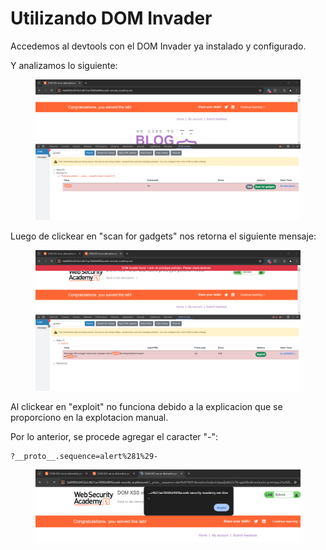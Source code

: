 # Utilizando DOM Invader

Accedemos al devtools con el DOM Invader ya instalado y configurado.

Y analizamos lo siguiente:

<figure><img src="../../.gitbook/assets/image (5) (1).png" alt=""><figcaption></figcaption></figure>

Luego de clickear en "scan for gadgets" nos retorna el siguiente mensaje:

<figure><img src="../../.gitbook/assets/image (6) (1).png" alt=""><figcaption></figcaption></figure>

Al clickear en "exploit" no funciona debido a la explicacion que se proporciono en la explotacion manual.

Por lo anterior, se procede agregar el caracter "-":

```
?__proto__.sequence=alert%281%29-
```

<figure><img src="../../.gitbook/assets/image (7).png" alt=""><figcaption></figcaption></figure>

